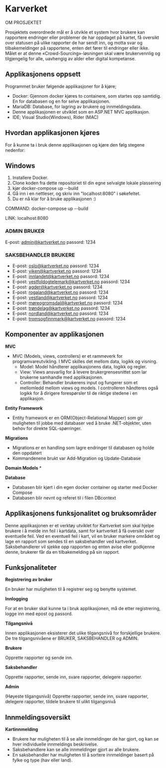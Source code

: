 # Karverket
OM PROSJEKTET

Prosjektets overordnede mål er å utvikle et system hvor brukere kan rapportere endringer eller problemer de har oppdaget på kartet, få oversikt over statusen på ulike rapporter de har sendt inn, og motta svar og tilbakemeldinger på rapportene, enten det fører til endringer eller ikke. Målet er at denne «Crowd-Sourcing»-løsningen skal være brukervennlig og tilgjengelig for alle, uavhengig av alder eller digital kompetanse.

## Applikasjonens oppsett
Programmet bruker følgende applikasjoner for å kjøre;

*  Docker: Gjennom docker kjøres to containere, som startes opp samtidig. En for databasen og en for selve applikasjonen.
*  MariaDB: Database, for lagring av brukere og innmeldingsdata.
*  Denne applikasjonen er utviklet som en ASP.NET MVC applikasjon.
*  IDE; Visual Studio(Windows), Rider (MAC)
  
## Hvordan applikasjonen kjøres
For å kunne ta i bruk denne applikasjonen og kjøre den følg stegene nedenfor:

## Windows
  1. Installere Docker.
  2. Clone koden fra dette repositoriet til din egne selvalgte lokale plassering
  3. kjør docker-compose up --build
  4. Gå inn i en nettleser, og skriv inn "localhost:8080" i søkefeltet.
  5. Du er nå klar for å bruke applikasjonen :)


COMMAND: docker-compose up --build

LINK: localhost:8080


### ADMIN BRUKER
E-post: admin@kartverket.no
passord: 1234
### SAKSBEHANDLER BRUKERE
* E-post: oslo@kartverket.no passord: 1234
* E-post: viken@kartverket.no passord: 1234
* E-post: innlandet@kartverket.no passord: 1234
* E-post: vestfoldogtelemark@kartverket.no passord: 1234
* E-post: agder@kartverket.no passord: 1234
* E-post: rogaland@kartverket.no passord: 1234
* E-post: vestland@kartverket.no passord: 1234
* E-post: møreogromsdal@kartverket.no passord: 1234
* E-post: trøndelag@kartverket.no passord: 1234
* E-post: nordland@kartverket.no passord: 1234
* E-post: tromsogfinnmark@kartverket.no passord: 1234

## Komponenter av applikasjonen

**MVC**
* MVC (Models, views, controllers) er et rammeverk for programvareutvikling. I MVC skilles det mellom data, logikk og visning.
  * Model: Model håndterer applikasjonens data, logikk og regler.
  * View: Views ansvarlig for å levere brukergrensesnittet som lar brukerne samhandle med applikasjonen.
  * Controller: Behandler brukerens input og fungerer som et mellomledd mellom views og models. I controlleren håndteres også logikk for å dirigere forespørsler til de          riktige stedene i en applikasjon.

**Entity Framework**
* Entity framework er en ORM(Object-Relational Mapper) som gir muligheten til jobbe med databaser ved å bruke .NET-objekter, uten behov for direkte SQL-spørringer.

**Migrations**
* Migrations er en handling som lagre endringer til databasen og holde den oppdatert
* Kommandenene brukt var Add-Migration og Update-Database 

**Domain Models**
*

**Database**
* Databasen blir kjørt i din egen docker container og starter med Docker Compose
* Databasen blir nevnt og referet til i filen DBcontext

## Applikasjonens funksjonalitet og bruksområder

Denne applikasjonen er et verktøy utviklet for Kartverket som skal hjelpe brukere i å melde inn feil i kartdata, samt for kartverket å få oversikt over eventuelle feil. Ved en eventuell feil i kart, vil en bruker markere området og lage en rapport som sendes til en saksbehandler ved kartverket. Saksbehandlerer vil sjekke opp rapporten og enten avise eller godkjenne denne, brukerer får da en tilbakemelding på sin rapport.

## Funksjonaliteter

**Registrering av bruker**

En bruker har muligheten til å registrer seg og benytte systemet.

**Innlogging**

For at en bruker skal kunne ta i bruk applikasjonen, må de etter registrering, logge inn med epost og passord.

**Tilgangsnivå**

Innen applikasjonen eksisterer det ulike tilgangsnivå for forskjellige brukere.
De tre tilgangsnivåene er BRUKER, SAKSBEHANDLER og ADMIN.

**Brukere**

Opprette rapporter og sende inn.

**Saksbehandler**

Opprette rapporter, sende inn, svare rapporter, delegere rapporter.

**Admin**

(Høyeste tilgangsnivå) 
Opprette rapporter, sende inn, svare rapporter, delegere rapporter, tildele brukere til ulikt tilgangsnivå



## Innmeldingsoversikt

 **Kartinnmelding**
* Brukere har muligheten til å se alle innmeldinger de har gjort, og kan se hver individuelle innmeldings beskrivelse.
* Saksbehandlere kan se alle innmeldinger gjort av alle brukere.
* En saksbehandler har muligheten til å sortere innmeldinger basert på fylke og type (hav eller land).

